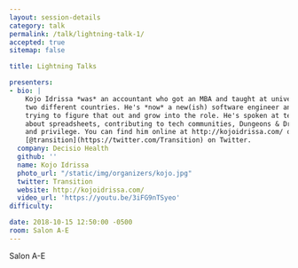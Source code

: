 ```yaml
---
layout: session-details
category: talk
permalink: /talk/lightning-talk-1/
accepted: true
sitemap: false

title: Lightning Talks

presenters:
- bio: |
    Kojo Idrissa *was* an accountant who got an MBA and taught at university in
    two different countries. He's *now* a new(ish) software engineer and is still
    trying to figure that out and grow into the role. He's spoken at tech conferences
    about spreadsheets, contributing to tech communities, Dungeons & Dragons, inclusion
    and privilege. You can find him online at http://kojoidrissa.com/ or as
    [@transition](https://twitter.com/Transition) on Twitter.
  company: Decisio Health
  github: ''
  name: Kojo Idrissa
  photo_url: "/static/img/organizers/kojo.jpg"
  twitter: Transition
  website: http://kojoidrissa.com/
  video_url: 'https://youtu.be/3iFG9nTSyeo'
difficulty:

date: 2018-10-15 12:50:00 -0500
room: Salon A-E
---
```

Salon A-E
